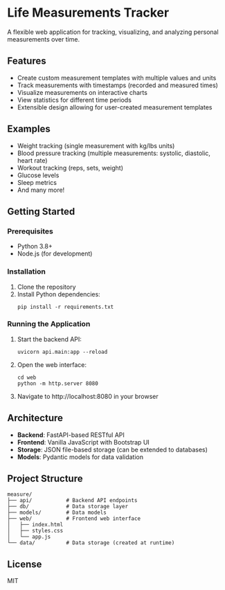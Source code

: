 # Life Measurements Tracker

A flexible web application for tracking, visualizing, and analyzing personal measurements over time.

## Features

- Create custom measurement templates with multiple values and units
- Track measurements with timestamps (recorded and measured times)
- Visualize measurements on interactive charts
- View statistics for different time periods
- Extensible design allowing for user-created measurement templates

## Examples

- Weight tracking (single measurement with kg/lbs units)
- Blood pressure tracking (multiple measurements: systolic, diastolic, heart rate)
- Workout tracking (reps, sets, weight)
- Glucose levels
- Sleep metrics
- And many more!

## Getting Started

### Prerequisites

- Python 3.8+
- Node.js (for development)

### Installation

1. Clone the repository
2. Install Python dependencies:
   ```
   pip install -r requirements.txt
   ```

### Running the Application

1. Start the backend API:
   ```
   uvicorn api.main:app --reload
   ```

2. Open the web interface:
   ```
   cd web
   python -m http.server 8080
   ```

3. Navigate to http://localhost:8080 in your browser

## Architecture

- **Backend**: FastAPI-based RESTful API
- **Frontend**: Vanilla JavaScript with Bootstrap UI
- **Storage**: JSON file-based storage (can be extended to databases)
- **Models**: Pydantic models for data validation

## Project Structure

```
measure/
├── api/           # Backend API endpoints
├── db/            # Data storage layer
├── models/        # Data models
├── web/           # Frontend web interface
│   ├── index.html
│   ├── styles.css
│   └── app.js
└── data/          # Data storage (created at runtime)
```

## License

MIT